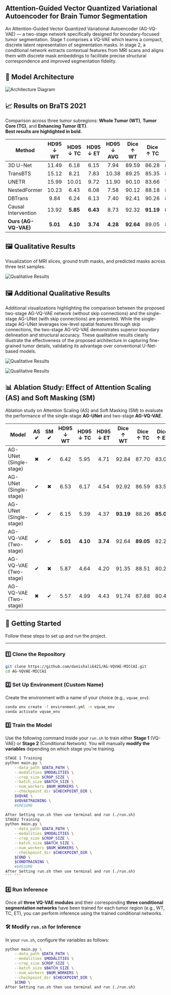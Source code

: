 ## Attention-Guided Vector Quantized Variational Autoencoder for Brain Tumor Segmentation

An Attention-Guided Vector Quantized Variational Autoencoder (AG-VQ-VAE) — a two-stage network specifically designed for boundary-focused tumor segmentation. Stage 1 comprises a VQ-VAE which learns a compact, discrete latent representation of segmentation masks. In stage 2, a conditional network extracts contextual features from MRI scans and aligns them with discrete mask embeddings to facilitate precise structural correspondence and improved segmentation fidelity.

## 🧠 Model Architecture

![Architecture Diagram](output/architecture.png)


## 📈 Results on BraTS 2021

Comparison across three tumor subregions: **Whole Tumor (WT)**, **Tumor Core (TC)**, and **Enhancing Tumor (ET)**.  
**Best results are highlighted in bold.**

| Method             | HD95 ↓ WT | HD95 ↓ TC | HD95 ↓ ET | HD95 ↓ AVG | Dice ↑ WT | Dice ↑ TC | Dice ↑ ET | Dice ↑ AVG |
|--------------------|:---------:|:---------:|:---------:|:----------:|:---------:|:---------:|:---------:|:----------:|
| 3D U-Net           | 11.49     | 6.18      | 6.15      | 7.94       | 89.59     | 86.28     | 83.39     | 86.42       |
| TransBTS           | 15.12     | 8.21      | 7.83      | 10.38      | 89.25     | 85.35     | 80.35     | 84.99       |
| UNETR              | 15.99     | 10.01     | 9.72      | 11.90      | 90.10     | 83.66     | 79.78     | 84.51       |
| NestedFormer       | 10.23     | 6.43      | 6.08      | 7.58       | 90.12     | 88.18     | 85.62     | 87.97       |
| DBTrans            | 9.84      | 6.24      | 6.13      | 7.40       | 92.41     | 90.26     | 86.70     | 89.79       |
| Causal Intervention| 13.92     | **5.85**  | **6.43**  | 8.73       | 92.32     | **91.19** | **87.21** | **90.24**   |
| **Ours (AG-VQ-VAE)**| **5.01** | **4.10**  | **3.74**  | **4.28**   | **92.64** | 89.05     | 82.25     | 87.98       |


## 🖼️ Qualitative Results

Visualization of MRI slices, ground truth masks, and predicted masks across three test samples.

![Qualitative Results](output/qualitative_results.png)


## 🖼️ Additional Qualitative Results

Additional visualizations highlighting the comparison between the proposed two-stage AG-VQ-VAE network (without skip connections) and the single-stage AG-UNet (with skip connections) are presented. While the single-stage AG-UNet leverages low-level spatial features through skip connections, the two-stage AG-VQ-VAE demonstrates superior boundary delineation and structural accuracy. These qualitative results clearly illustrate the effectiveness of the proposed architecture in capturing fine-grained tumor details, validating its advantage over conventional U-Net-based models.

![Qualitative Results](output/q_r_2.png)


![Qualitative Results](output/q_r_1.png)



## 📊 Ablation Study: Effect of Attention Scaling (AS) and Soft Masking (SM)

Ablation study on Attention Scaling (AS) and Soft Masking (SM) to evaluate the performance of the single-stage **AG-UNet** and two-stage **AG-VQ-VAE**.

| Model                   | AS ✔ | SM ✔ | HD95 ↓ WT | HD95 ↓ TC | HD95 ↓ ET | Dice ↑ WT | Dice ↑ TC | Dice ↑ ET |
|-------------------------|:----:|:----:|:---------:|:---------:|:---------:|:---------:|:---------:|:---------:|
| AG-UNet (Single-stage)  | ✖    | ✔    | 6.42      | 5.95      | 4.71      | 92.84     | 87.70     | 83.02     |
| AG-UNet (Single-stage)  | ✔    | ✖    | 6.53      | 6.17      | 4.54      | 92.92     | 86.59     | 83.57     |
| AG-UNet (Single-stage)  | ✔    | ✔    | 6.15      | 5.39      | 4.37      | **93.19** | 88.26     | **85.09** |
| AG-VQ-VAE (Two-stage)   | ✔    | ✔    | **5.01**  | **4.10**  | **3.74**  | 92.64     | **89.05** | 82.25     |
| AG-VQ-VAE (Two-stage)   | ✔    | ✖    | 5.87      | 4.64      | 4.20      | 91.35     | 88.51     | 80.27     |
| AG-VQ-VAE (Two-stage)   | ✖    | ✔    | 5.57      | 4.99      | 4.43      | 91.74     | 87.88     | 80.41     |



## 🚀 Getting Started

Follow these steps to set up and run the project.

---

### 1️⃣ Clone the Repository

```bash
git clone https://github.com/danishali6421/AG-VQVAE-MICCAI.git
cd AG-VQVAE-MICCAI
```



### 2️⃣ Set Up Environment (Custom Name)

Create the environment with a name of your choice (e.g., `vqvae_env`):

```bash
conda env create -f environment.yml -n vqvae_env
conda activate vqvae_env
```

### 3️⃣ Train the Model

Use the following command inside your `run.sh` to train either **Stage 1** (VQ-VAE) or **Stage 2** (Conditional Network). You will manually **modify the variables** depending on which stage you're training.

```bash
STAGE 1 Training
python main.py \
    --data_path $DATA_PATH \
    --modalities $MODALITIES \
    --crop_size $CROP_SIZE \
    --batch_size $BATCH_SIZE \
    --num_workers $NUM_WORKERS \
    --checkpoint_dir $CHECKPOINT_DIR \
    $VQVAE \
    $VQVAETRAINING \
    #$RESUME

After Setting run.sh then use terminal and run (./run.sh)
STAGE2 Training
python main.py \
    --data_path $DATA_PATH \
    --modalities $MODALITIES \
    --crop_size $CROP_SIZE \
    --batch_size $BATCH_SIZE \
    --num_workers $NUM_WORKERS \
    --checkpoint_dir $CHECKPOINT_DIR \
    $COND \
    $CONDTRAINING \
    #$RESUME
After Setting run.sh then use terminal and run (./run.sh)
``` ```
```
### 4️⃣ Run Inference

Once all **three VQ-VAE modules** and their corresponding **three conditional segmentation networks** have been trained for each tumor region (e.g., WT, TC, ET), you can perform inference using the trained conditional networks.

### 🛠️ Modify `run.sh` for Inference

In your `run.sh`, configure the variables as follows:

```bash
python main.py \
    --data_path $DATA_PATH \
    --modalities $MODALITIES \
    --crop_size $CROP_SIZE \
    --batch_size $BATCH_SIZE \
    --num_workers $NUM_WORKERS \
    --checkpoint_dir $CHECKPOINT_DIR \
    $COND \
After Setting run.sh then use terminal and run (./run.sh)
```

